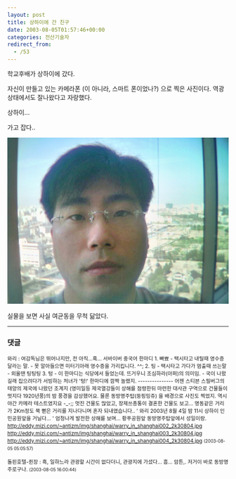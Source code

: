 ```yaml
---
layout: post
title: 상하이에 간 친구
date: 2003-08-05T01:57:46+00:00
categories: 전산기술자
redirect_from:
  - /53
---
```


학교후배가 상하이에 갔다.

자신이 만들고 있는 카메라폰 (이 아니라, 스마트 폰이었나?) 으로 찍은 사진이다. 역광상태에서도 잘나왔다고 자랑했다.

상하이...

가고 잡다..

![ ](/assets/media/logs_archives_warry_in_shanghai001_2k30804.jpg)

실물을 보면 사실 여균동을 무척 닮았다.

* * *

### 댓글



<!--- cmt:97 --->
<!--- mail: --->
<!--- parent:0 --->

<small class=comment>와리 : 여감독님은 뛰어나지만, 전 아직...흑...  서바이버 중국어 한마디 1. 빠뾰    - 택시타고 내릴때 영수증 달라는 말.   - 못 알아들으면 미터기아래 영수증을 가리킵니다. ^^;  2. 팅   - 택시타고 가다가 멈출때 쓰는말   - 외울땐 팅팅팅   3. 텅   - 이 한마디는 식당에서 들었는데. 뜨거우니 조심하라(아퍼)의 의미임.   - 국이 나왔길래 집으려다가 서빙하는 처녀가 '텅!' 한마디에 깜짝 놀랬지.    --------------- 어젠 스티븐 스필버그의 태양의 제국에 나왔던 조계지 (영미일등 제국열강들이 상해를 점령한뒤 마련한 대사관 구역으로 건물들이 멋지다 1920년풍)의 밤 풍경을 감상했어요.  물론 동방명주탑(둥핑밍쥬) 을 배경으로 사진도 찍었지.  역시 야간 카메라 테스트였지요 -_-;;  멋진 건물도 많았고, 장제쓰총통이 결혼한 건물도 보고... 명동같은 거리가 2Km정도 쭉 뻗은 거리를 지나다니며 혼자 되내였습니다.. ' 와리 2003년 8월 4일 밤 11시 상하이 인민공원앞을 거닐다... '  엄청나게 발전한 상해를 보며...  황푸공원앞 동방명주탑앞에서 성일이랑. <a href="http://eddy.mizi.com/~antizm/img/shanghai/warry_in_shanghai002_2k30804.jpg">http://eddy.mizi.com/~antizm/img/shanghai/warry_in_shanghai002_2k30804.jpg</a> <a href="http://eddy.mizi.com/~antizm/img/shanghai/warry_in_shanghai003_2k30804.jpg">http://eddy.mizi.com/~antizm/img/shanghai/warry_in_shanghai003_2k30804.jpg</a> <a href="http://eddy.mizi.com/~antizm/img/shanghai/warry_in_shanghai004_2k30804.jpg">http://eddy.mizi.com/~antizm/img/shanghai/warry_in_shanghai004_2k30804.jpg</a> <small>(2003-08-05 05:05:57)</small></small>


<!--- cmt:98 --->
<!--- mail: --->
<!--- parent:0 --->

<small class=comment>돌핀호텔-쥔장 : 흑, 일하느라 관광할 시간이 없다더니, 관광지에 가셨다... 흠... 암튼,. 저거이 바로 동방명주로구나. <small>(2003-08-05 16:00:44)</small></small>

